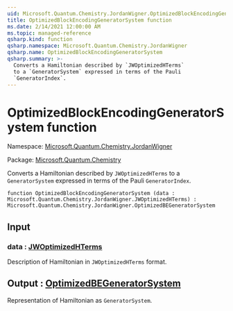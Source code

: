 ```yaml
---
uid: Microsoft.Quantum.Chemistry.JordanWigner.OptimizedBlockEncodingGeneratorSystem
title: OptimizedBlockEncodingGeneratorSystem function
ms.date: 2/14/2021 12:00:00 AM
ms.topic: managed-reference
qsharp.kind: function
qsharp.namespace: Microsoft.Quantum.Chemistry.JordanWigner
qsharp.name: OptimizedBlockEncodingGeneratorSystem
qsharp.summary: >-
  Converts a Hamiltonian described by `JWOptimizedHTerms`
  to a `GeneratorSystem` expressed in terms of the Pauli
  `GeneratorIndex`.
---
```


# OptimizedBlockEncodingGeneratorSystem function

Namespace: [Microsoft.Quantum.Chemistry.JordanWigner](xref:Microsoft.Quantum.Chemistry.JordanWigner)

Package: [Microsoft.Quantum.Chemistry](https://nuget.org/packages/Microsoft.Quantum.Chemistry)


Converts a Hamiltonian described by `JWOptimizedHTerms`to a `GeneratorSystem` expressed in terms of the Pauli`GeneratorIndex`.

```qsharp
function OptimizedBlockEncodingGeneratorSystem (data : Microsoft.Quantum.Chemistry.JordanWigner.JWOptimizedHTerms) : Microsoft.Quantum.Chemistry.JordanWigner.OptimizedBEGeneratorSystem
```


## Input

### data : [JWOptimizedHTerms](xref:Microsoft.Quantum.Chemistry.JordanWigner.JWOptimizedHTerms)

Description of Hamiltonian in `JWOptimizedHTerms` format.



## Output : [OptimizedBEGeneratorSystem](xref:Microsoft.Quantum.Chemistry.JordanWigner.OptimizedBEGeneratorSystem)

Representation of Hamiltonian as `GeneratorSystem`.
